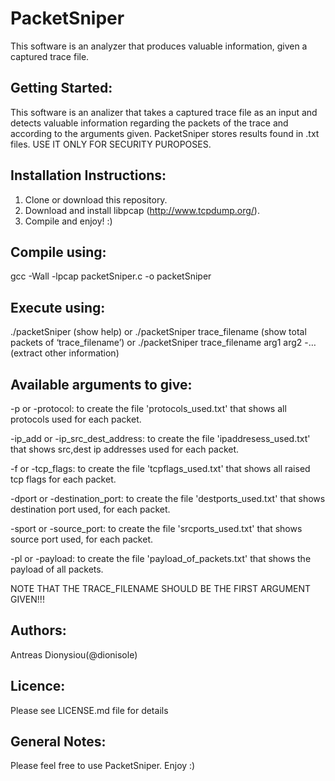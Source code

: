 # PacketSniper
This software is an analyzer that produces valuable information, given a captured trace file.

Getting Started:
----------------
This software is an analizer that takes a captured trace file as an input and detects valuable information regarding the packets of the trace and according to the arguments given. PacketSniper stores results found in .txt files. USE IT ONLY FOR SECURITY PUROPOSES. 

Installation Instructions:
--------------------------
1. Clone or download this repository.
2. Download and install libpcap (http://www.tcpdump.org/).
3. Compile and enjoy! :)

Compile using:
--------------
gcc -Wall -lpcap packetSniper.c -o packetSniper

Execute using:
--------------
./packetSniper (show help)
or
./packetSniper trace_filename (show total packets of ‘trace_filename’)
or
./packetSniper trace_filename arg1 arg2 -… (extract other information)

Available arguments to give:
----------------------------
-p or -protocol: to create the file 'protocols_used.txt' that shows all protocols used for each packet.

-ip_add or -ip_src_dest_address: to create the file 'ipaddresess_used.txt' that shows src,dest ip addresses used for each packet.

-f or -tcp_flags: to create the file 'tcpflags_used.txt' that shows all raised tcp flags for each packet.

-dport or -destination_port: to create the file 'destports_used.txt' that shows destination port used, for each packet.

-sport or -source_port: to create the file 'srcports_used.txt' that shows source port used, for each packet.

-pl or -payload: to create the file 'payload_of_packets.txt' that shows the payload of all packets.

NOTE THAT THE TRACE_FILENAME SHOULD BE THE FIRST ARGUMENT GIVEN!!!

Authors:
--------
Antreas Dionysiou(@dionisole)

Licence:
--------
Please see LICENSE.md file for details

General Notes:
--------------
Please feel free to use PacketSniper. Enjoy :)

